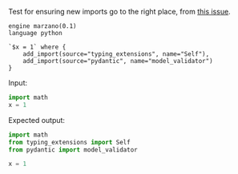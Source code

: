 Test for ensuring new imports go to the right place, from [this issue](https://github.com/getgrit/gritql/issues/449).

```grit
engine marzano(0.1)
language python

`$x = 1` where {
	add_import(source="typing_extensions", name="Self"),
	add_import(source="pydantic", name="model_validator")
}
```

Input:

```python
import math
x = 1
```

Expected output:

```python
import math
from typing_extensions import Self
from pydantic import model_validator

x = 1
```
